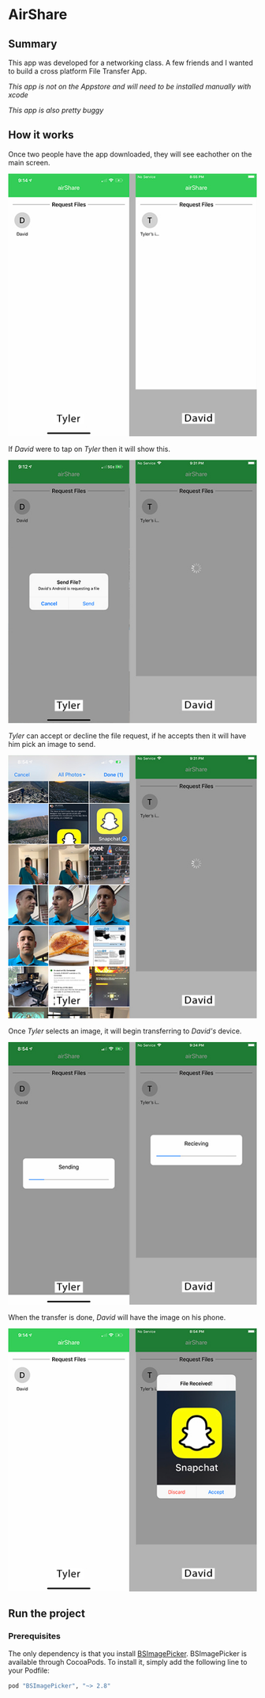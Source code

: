 # AirShare

## Summary

This app was developed for a networking class.  A few friends and I wanted to build a cross platform File Transfer App.  

*This app is not on the Appstore and will need to be installed manually with xcode*

*This app is also pretty buggy*

## How it works

Once two people have the app downloaded, they will see eachother on the main screen.  

![First Image](airShare/Images/1.jpg)

If *David* were to tap on *Tyler* then it will show this.

![Second Image](airShare/Images/20.jpg)

*Tyler* can accept or decline the file request, if he accepts then it will have him pick an image to send.

![Third Image](airShare/Images/3.jpg)

Once *Tyler* selects an image, it will begin transferring to *David's* device.

![Fourth Image](airShare/Images/4.jpg)

When the transfer is done, *David* will have the image on his phone.

![Fifth Image](airShare/Images/5.jpg)

## Run the project

### Prerequisites

The only dependency is that you install [BSImagePicker](https://github.com/mikaoj/BSImagePicker). BSImagePicker is available through CocoaPods. To install it, simply add the following line to your Podfile:

```ruby
pod "BSImagePicker", "~> 2.8"
```

